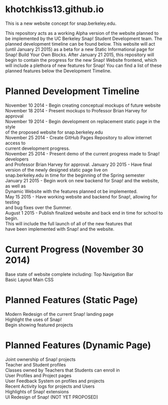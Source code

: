 khotchkiss13.github.io
======================

This is a new website concept for snap.berkeley.edu.

This repository acts as a working Alpha version of the website planned
to be implemented by the UC Berkeley Snap! Student Development team. The
planned development timeline can be found below. This website will act
(until January 21 2015) as a beta for a new Static Informational page
for Snap! Build Your Own Blocks. After January 21 2015, this repository
will begin to contain the progress for the new Snap! Website frontend,
which will include a plethora of new features for Snap! You can find
a list of these planned features below the Development Timeline.

Planned Development Timeline
============================
November 10 2014 - Begin creating conceptual mockups of future website  
November 18 2014 - Present mockups to Professor Brian Harvey for approval  
November 19 2014 - Begin development on replacement static page in the style  
                   of the proposed website for snap.berkeley.edu  
November 25 2014 - Create GitHub Pages Repository to allow internet access to  
                   current development progress.  
November 25 2014 - Present demo of the current progress made to Snap! developers  
                   and Professor Brian Harvey for approval.
January 20 2015  - Have final version of the newly designed static page live on  
                   snap.berkeley.edu in time for the beginning of the Spring semester  
January 21 2015  - Begin work on new backend for Snap! and the website, as well as  
                   Dynamic Website with the features planned ot be implemented.  
May 15 2015      - Have working website and backend for Snap!, allowing for testing  
                   and bug fixes over the Summer.  
August 1 2015    - Publish finalized website and back end in time for school to begin.  
                   This will include the full launch of all of the new features that  
                   have been implemented with Snap! and the website.

Current Progress (November 30 2014)
===================================
Base state of website complete including:
Top Navigation Bar  
Basic Layout
Main CSS

Planned Features (Static Page)
==============================
Modern Redesign of the current Snap! landing page  
Highlight the uses of Snap!  
Begin showing featured projects  

Planned Features (Dynamic Page)
===============================
Joint ownership of Snap! projects  
Teacher and Student profiles  
Classes owned by Teachers that Students can enroll in  
User Profiles and Project pages  
User Feedback System on profiles and projects  
Recent Activity logs for projects and Users  
Highlights of Snap! extensions  
UI Redesign of Snap! (NOT YET PROPOSED)  
